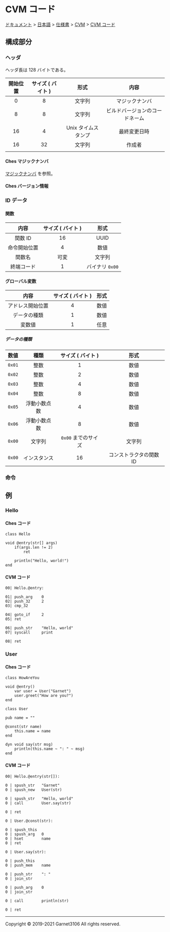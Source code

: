 # CVM コード

[ドキュメント](../../../../index.md) > [日本語](../../../index.md) > [仕様書](../../index.md) > [CVM](../index.md) > [CVM コード](./index.md)

## 構成部分

### ヘッダ

ヘッダ長は 128 バイトである。

|開始位置|サイズ ( バイト )|形式|内容|
|:-:|:-:|:-:|:-:|
|0|8|文字列|マジックナンバ|
|8|8|文字列|ビルドバージョンのコードネーム|
|16|4|Unix タイムスタンプ|最終変更日時|
|16|32|文字列|作成者|
|||||

#### Ches マジックナンバ

[マジックナンバ](./magnum/index.md) を参照。

#### Ches バージョン情報

### ID データ

#### 関数

|内容|サイズ ( バイト )|形式|
|:-:|:-:|:-:|
|関数 ID|16|UUID|
|命令開始位置|4|数値|
|関数名|可変|文字列|
|終端コード|1|バイナリ `0x00`|

#### グローバル変数

|内容|サイズ ( バイト )|形式|
|:-:|:-:|:-:|
|アドレス開始位置|4|数値|
|データの種類|1|数値|
|変数値|1|任意|

##### データの種類

|数値|種類|サイズ ( バイト )|形式|
|:-:|:-:|:-:|:-:|
|`0x01`|整数|1|数値|
|`0x02`|整数|2|数値|
|`0x03`|整数|4|数値|
|`0x04`|整数|8|数値|
|`0x05`|浮動小数点数|4|数値|
|`0x06`|浮動小数点数|8|数値|
|`0x00`|文字列|`0x00` までのサイズ|文字列|
|`0x00`|インスタンス|16|コンストラクタの関数 ID||

### 命令



## 例

### Hello

#### Ches コード

```
class Hello

void @entry(str[] args)
    if(args.len != 2)
        ret

    println("Hello, world!")
end
```

#### CVM コード

```
00| Hello.@entry:

01| push_arg    0
02| push_32     2
03| cmp_32

04| goto_if     2
05| ret

06| push_str    "Hello, world"
07| syscall     print

08| ret
```

### User

#### Ches コード

```
class HowAreYou

void @entry()
    var user = User("Garnet")
    user.greet("How are you?")
end
```

```
class User

pub name = ""

@const(str name)
    this.name = name
end

dyn void say(str msg)
    println(this.name ~ ": " ~ msg)
end
```

#### CVM コード

```
00| Hello.@entry(str[]):

0 | spush_str   "Garnet"
0 | spush_new   User(str)

0 | spush_str   "Hello, world"
0 | call        User.say(str)

0 | ret

0 | User.@const(str):

0 | spush_this
0 | spush_arg   0
0 | hset        name
0 | ret

0 | User.say(str):

0 | push_this
0 | push_mem    name

0 | push_str    ": "
0 | join_str

0 | push_arg    0
0 | join_str

0 | call        println(str)

0 | ret
```

---

Copyright © 2019-2021 Garnet3106 All rights reserved.
